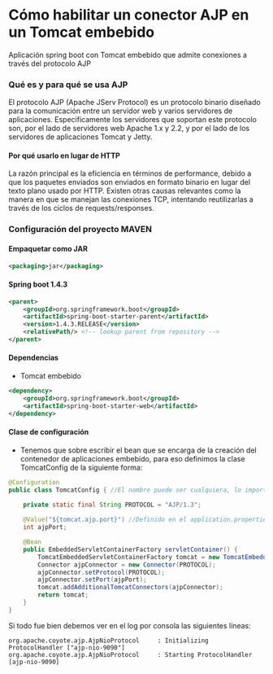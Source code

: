 # Cómo habilitar un conector AJP en un Tomcat embebido
Aplicación spring boot con Tomcat embebido que admite conexiones a través del protocolo AJP

### Qué es y para qué se usa AJP ###

El protocolo AJP (Apache JServ Protocol) es un protocolo binario diseñado para la comunicación entre un servidor web
y varios servidores de aplicaciones. Especificamente los servidores que soportan este protocolo son, por el lado de servidores web Apache 1.x y 2.2,
y por el lado de los servidores de aplicaciones Tomcat y Jetty.

#### Por qué usarlo en lugar de HTTP ####

La razón principal es la eficiencia en términos de performance, debido a que los paquetes enviados son enviados en formato binario 
en lugar del texto plano usado por HTTP. Existen otras causas relevantes como la manera en que se manejan las conexiones TCP, intentando reutilizarlas 
a través de los ciclos de requests/responses.

### Configuración del proyecto MAVEN ###

#### Empaquetar como JAR ####

```xml
<packaging>jar</packaging>
```

#### Spring boot 1.4.3 ####

```xml
<parent>
    <groupId>org.springframework.boot</groupId>
    <artifactId>spring-boot-starter-parent</artifactId>
    <version>1.4.3.RELEASE</version>
    <relativePath/> <!-- lookup parent from repository -->
</parent>
```

#### Dependencias ####

* Tomcat embebido

```xml
<dependency>
    <groupId>org.springframework.boot</groupId>
    <artifactId>spring-boot-starter-web</artifactId>
</dependency>
```

#### Clase de configuración ####

* Tenemos que sobre escribir el bean que se encarga de la creación del contenedor de aplicaciones embebido, para eso definimos la 
clase TomcatConfig de la siguiente forma:

```java
@Configuration
public class TomcatConfig { //El nombre puede ser cualquiera, lo importante es el contenido
    
    private static final String PROTOCOL = "AJP/1.3";

    @Value("${tomcat.ajp.port}") //Definido en el application.properties
    int ajpPort;

    @Bean
    public EmbeddedServletContainerFactory servletContainer() {
        TomcatEmbeddedServletContainerFactory tomcat = new TomcatEmbeddedServletContainerFactory();
        Connector ajpConnector = new Connector(PROTOCOL);
        ajpConnector.setProtocol(PROTOCOL);
        ajpConnector.setPort(ajpPort);
        tomcat.addAdditionalTomcatConnectors(ajpConnector);
        return tomcat;
    }
}
```

Si todo fue bien debemos ver en el log por consola las siguientes líneas:
```
org.apache.coyote.ajp.AjpNioProtocol     : Initializing ProtocolHandler ["ajp-nio-9090"]
org.apache.coyote.ajp.AjpNioProtocol     : Starting ProtocolHandler [ajp-nio-9090]
```
